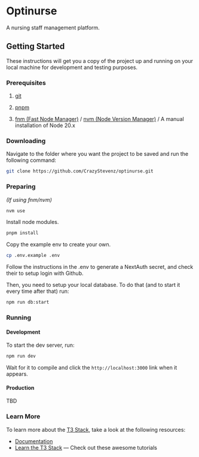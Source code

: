 # Optinurse

A nursing staff management platform.

## Getting Started

These instructions will get you a copy of the project up and running on your local machine for development and testing
purposes.

### Prerequisites

1. [git](https://git-scm.com/download)

2. [pnpm](https://pnpm.io/installation)

3. [fnm (Fast Node Manager)](https://github.com/Schniz/fnm?tab=readme-ov-file#installation) / [nvm (Node Version Manager)](https://github.com/nvm-sh/nvm#installing-and-updating) /
   A manual installation of Node 20.x

### Downloading

Navigate to the folder where you want the project to be saved and run the following command:

```sh
git clone https://github.com/CrazyStevenz/optinurse.git
```

### Preparing

*(If using fnm/nvm)*

```sh
nvm use
```

Install node modules.

```sh
pnpm install
```

Copy the example env to create your own.

```sh
cp .env.example .env
```

Follow the instructions in the .env to generate a NextAuth secret, and check their to setup login with Github.

Then, you need to setup your local database. To do that (and to start it every time after that) run:

```sh
npm run db:start
```

### Running

#### Development

To start the dev server, run:

```sh
npm run dev
```

Wait for it to compile and click the `http://localhost:3000` link when it appears.

#### Production

TBD

### Learn More

To learn more about the [T3 Stack](https://create.t3.gg/), take a look at the following resources:

- [Documentation](https://create.t3.gg/)
- [Learn the T3 Stack](https://create.t3.gg/en/faq#what-learning-resources-are-currently-available) — Check out these awesome tutorials

